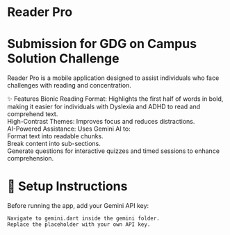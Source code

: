 # Reader Pro

# Submission for GDG on Campus Solution Challenge 
Reader Pro is a mobile application designed to assist individuals who face challenges with reading and concentration.

✨ Features
    Bionic Reading Format: Highlights the first half of words in bold, making it easier for individuals with Dyslexia and ADHD to read and comprehend text.<br>
    High-Contrast Themes: Improves focus and reduces distractions. <br>
    AI-Powered Assistance: Uses Gemini AI to:<br>
      Format text into readable chunks.<br>
      Break content into sub-sections.<br>
      Generate questions for interactive quizzes and timed sessions to enhance comprehension.<br>
      
# 🔧 Setup Instructions
  Before running the app, add your Gemini API key:<br>
    
    Navigate to gemini.dart inside the gemini folder.
    Replace the placeholder with your own API key.

